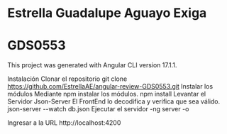 # Estrella Guadalupe Aguayo Exiga
# GDS0553

This project was generated with Angular CLI version 17.1.1.

Instalación
Clonar el repositorio
git clone https://github.com/EstrellaAE/angular-review-GDS0553.git
Instalar los módulos
Mediante npm instalar los módulos.
npm install
Levantar el Servidor Json-Server
El FrontEnd lo decodifica y verifica que sea válido.
json-server --watch db.json
Ejecutar el servidor
-ng server -o

Ingresar a la URL
http://localhost:4200
